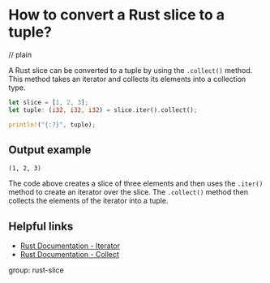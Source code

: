 # How to convert a Rust slice to a tuple?
// plain

A Rust slice can be converted to a tuple by using the `.collect()` method. This method takes an iterator and collects its elements into a collection type.

```rust
let slice = [1, 2, 3];
let tuple: (i32, i32, i32) = slice.iter().collect();

println!("{:?}", tuple);
```

## Output example

```
(1, 2, 3)
```

The code above creates a slice of three elements and then uses the `.iter()` method to create an iterator over the slice. The `.collect()` method then collects the elements of the iterator into a tuple.

## Helpful links
- [Rust Documentation - Iterator](https://doc.rust-lang.org/std/iter/trait.Iterator.html)
- [Rust Documentation - Collect](https://doc.rust-lang.org/std/iter/trait.Iterator.html#method.collect)

group: rust-slice